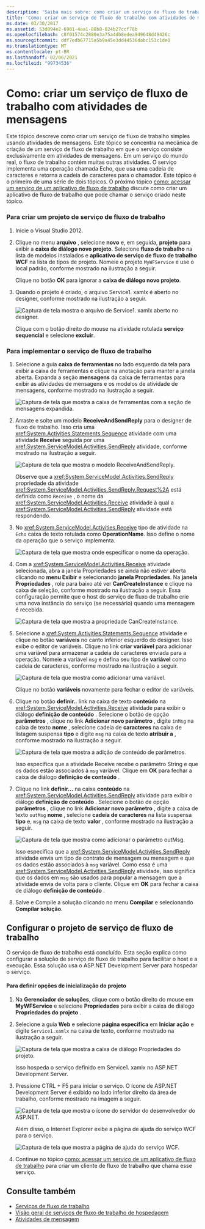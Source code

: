 ```yaml
---
description: 'Saiba mais sobre: como criar um serviço de fluxo de trabalho com atividades de mensagens'
title: 'Como: criar um serviço de fluxo de trabalho com atividades de mensagens'
ms.date: 03/30/2017
ms.assetid: 53d094e2-6901-4aa1-88b8-024b27ccf78b
ms.openlocfilehash: c8f01574c2880e3a75a4db8edea949648d49426c
ms.sourcegitcommit: ddf7edb67715a5b9a45e3dd44536dabc153c1de0
ms.translationtype: MT
ms.contentlocale: pt-BR
ms.lasthandoff: 02/06/2021
ms.locfileid: "99734536"
---
```

# <a name="how-to-create-a-workflow-service-with-messaging-activities"></a>Como: criar um serviço de fluxo de trabalho com atividades de mensagens

Este tópico descreve como criar um serviço de fluxo de trabalho simples usando atividades de mensagens. Este tópico se concentra na mecânica de criação de um serviço de fluxo de trabalho em que o serviço consiste exclusivamente em atividades de mensagens. Em um serviço do mundo real, o fluxo de trabalho contém muitas outras atividades. O serviço implementa uma operação chamada Echo, que usa uma cadeia de caracteres e retorna a cadeia de caracteres para o chamador. Este tópico é o primeiro de uma série de dois tópicos. O próximo tópico [como: acessar um serviço de um aplicativo de fluxo de trabalho](how-to-access-a-service-from-a-workflow-application.md) discute como criar um aplicativo de fluxo de trabalho que pode chamar o serviço criado neste tópico.  
  
### <a name="to-create-a-workflow-service-project"></a>Para criar um projeto de serviço de fluxo de trabalho  
  
1. Inicie o Visual Studio 2012.  
  
2. Clique no menu **arquivo** , selecione **novo** e, em seguida, **projeto** para exibir a **caixa de diálogo novo projeto**. Selecione **fluxo de trabalho** na lista de modelos instalados e **aplicativo de serviço de fluxo de trabalho WCF** na lista de tipos de projeto. Nomeie o projeto `MyWFService` e use o local padrão, conforme mostrado na ilustração a seguir.  
  
     Clique no botão **OK** para ignorar a **caixa de diálogo novo projeto**.  
  
3. Quando o projeto é criado, o arquivo Service1. xamlx é aberto no designer, conforme mostrado na ilustração a seguir.  
  
     ![Captura de tela mostra o arquivo de Service1. xamlx aberto no designer.](./media/how-to-create-a-workflow-service-with-messaging-activities/default-workflow-service.jpg)  
  
     Clique com o botão direito do mouse na atividade rotulada **serviço sequencial** e selecione **excluir**.  
  
### <a name="to-implement-the-workflow-service"></a>Para implementar o serviço de fluxo de trabalho  
  
1. Selecione a guia **caixa de ferramentas** no lado esquerdo da tela para exibir a caixa de ferramentas e clique na anotação para manter a janela aberta. Expanda a seção **mensagens** da caixa de ferramentas para exibir as atividades de mensagens e os modelos de atividade de mensagens, conforme mostrado na ilustração a seguir.  
  
     ![Captura de tela que mostra a caixa de ferramentas com a seção de mensagens expandida.](./media/how-to-create-a-workflow-service-with-messaging-activities/toolbox-messaging-section.jpg)  
  
2. Arraste e solte um modelo **ReceiveAndSendReply** para o designer de fluxo de trabalho. Isso cria uma <xref:System.Activities.Statements.Sequence> atividade com uma atividade **Receive** seguida por uma <xref:System.ServiceModel.Activities.SendReply> atividade, conforme mostrado na ilustração a seguir.  
  
     ![Captura de tela que mostra o modelo ReceiveAndSendReply.](./media/how-to-create-a-workflow-service-with-messaging-activities/receiveandsendreply-template.jpg)  
  
     Observe que a <xref:System.ServiceModel.Activities.SendReply> propriedade da atividade <xref:System.ServiceModel.Activities.SendReply.Request%2A> está definida como `Receive` , o nome da <xref:System.ServiceModel.Activities.Receive> atividade à qual a <xref:System.ServiceModel.Activities.SendReply> atividade está respondendo.  
  
3. No <xref:System.ServiceModel.Activities.Receive> tipo de atividade na `Echo` caixa de texto rotulada como **OperationName**. Isso define o nome da operação que o serviço implementa.  
  
     ![Captura de tela que mostra onde especificar o nome da operação.](./media/how-to-create-a-workflow-service-with-messaging-activities/define-operation-name.jpg)  
  
4. Com a <xref:System.ServiceModel.Activities.Receive> atividade selecionada, abra a janela Propriedades se ainda não estiver aberta clicando no **menu Exibir** e selecionando **janela Propriedades**. Na **janela Propriedades** , role para baixo até ver **CanCreateInstance** e clique na caixa de seleção, conforme mostrado na ilustração a seguir. Essa configuração permite que o host do serviço de fluxo de trabalho crie uma nova instância do serviço (se necessário) quando uma mensagem é recebida.  
  
     ![Captura de tela que mostra a propriedade CanCreateInstance.](./media/how-to-create-a-workflow-service-with-messaging-activities/cancreateinstance-property.jpg)  
  
5. Selecione a <xref:System.Activities.Statements.Sequence> atividade e clique no botão **variáveis** no canto inferior esquerdo do designer. Isso exibe o editor de variáveis. Clique no link **criar variável** para adicionar uma variável para armazenar a cadeia de caracteres enviada para a operação. Nomeie a variável `msg` e defina seu tipo de **variável** como cadeia de caracteres, conforme mostrado na ilustração a seguir.  
  
     ![Captura de tela que mostra como adicionar uma variável.](./media/how-to-create-a-workflow-service-with-messaging-activities/add-variable-msg-string.jpg)  
  
     Clique no botão **variáveis** novamente para fechar o editor de variáveis.  
  
6. Clique no botão **definir..** link na caixa de texto **conteúdo** na <xref:System.ServiceModel.Activities.Receive> atividade para exibir o diálogo **definição de conteúdo** . Selecione o botão de opção **parâmetros** , clique no link **Adicionar novo parâmetro** , digite `inMsg` na caixa de texto **nome** , selecione cadeia de **caracteres** na caixa de listagem suspensa **tipo** e digite `msg` na caixa de texto **atribuir a** , conforme mostrado na ilustração a seguir.  
  
     ![Captura de tela que mostra a adição de conteúdo de parâmetros.](./media/how-to-create-a-workflow-service-with-messaging-activities/adding-parameters-content.jpg)  
  
     Isso especifica que a atividade Receive recebe o parâmetro String e que os dados estão associados à `msg` variável. Clique em **OK** para fechar a caixa de diálogo **definição de conteúdo** .  
  
7. Clique no link **definir...** na caixa **conteúdo** na <xref:System.ServiceModel.Activities.SendReply> atividade para exibir o diálogo **definição de conteúdo** . Selecione o botão de opção **parâmetros** , clique no link **Adicionar novo parâmetro** , digite a caixa de texto `outMsg` **nome** , selecione **cadeia de caracteres** na lista suspensa **tipo** e, `msg` na caixa de texto **valor** , conforme mostrado na ilustração a seguir.  
  
     ![Captura de tela que mostra como adicionar o parâmetro outMsg.](./media/how-to-create-a-workflow-service-with-messaging-activities/outmsg-parameters-content.jpg)  
  
     Isso especifica que a <xref:System.ServiceModel.Activities.SendReply> atividade envia um tipo de contrato de mensagem ou mensagem e que os dados estão associados à `msg` variável. Como essa é uma <xref:System.ServiceModel.Activities.SendReply> atividade, isso significa que os dados em `msg` são usados para popular a mensagem que a atividade envia de volta para o cliente. Clique em **OK** para fechar a caixa de diálogo **definição de conteúdo** .  
  
8. Salve e Compile a solução clicando no menu **Compilar** e selecionando **Compilar solução**.  
  
## <a name="configure-the-workflow-service-project"></a>Configurar o projeto de serviço de fluxo de trabalho  

 O serviço de fluxo de trabalho está concluído. Esta seção explica como configurar a solução de serviço de fluxo de trabalho para facilitar o host e a execução. Essa solução usa o ASP.NET Development Server para hospedar o serviço.  
  
#### <a name="to-set-project-start-up-options"></a>Para definir opções de inicialização do projeto  
  
1. Na **Gerenciador de soluções**, clique com o botão direito do mouse em **MyWFService** e selecione **Propriedades** para exibir a caixa de diálogo **Propriedades do projeto** .  
  
2. Selecione a guia **Web** e selecione **página específica** em **Iniciar ação** e digite `Service1.xamlx` na caixa de texto, conforme mostrado na ilustração a seguir.  
  
     ![Captura de tela que mostra a caixa de diálogo Propriedades do projeto.](./media/how-to-create-a-workflow-service-with-messaging-activities/project-properties-dialog.jpg)  
  
     Isso hospeda o serviço definido em Service1. xamlx no ASP.NET Development Server.  
  
3. Pressione CTRL + F5 para iniciar o serviço. O ícone de ASP.NET Development Server é exibido no lado inferior direito da área de trabalho, conforme mostrado na imagem a seguir.  
  
     ![Captura de tela que mostra o ícone do servidor do desenvolvedor do ASP.NET.](./media/how-to-create-a-workflow-service-with-messaging-activities/asp-net-dev-server-icon.jpg)  
  
     Além disso, o Internet Explorer exibe a página de ajuda do serviço WCF para o serviço.  
  
     ![Captura de tela que mostra a página de ajuda do serviço WCF.](./media/how-to-create-a-workflow-service-with-messaging-activities/wcf-service-help-page.jpg)  
  
4. Continue no tópico [como: acessar um serviço de um aplicativo de fluxo de trabalho](how-to-access-a-service-from-a-workflow-application.md) para criar um cliente de fluxo de trabalho que chama esse serviço.  
  
## <a name="see-also"></a>Consulte também

- [Serviços de fluxo de trabalho](workflow-services.md)
- [Visão geral de serviços de fluxo de trabalho de hospedagem](hosting-workflow-services-overview.md)
- [Atividades de mensagem](messaging-activities.md)
